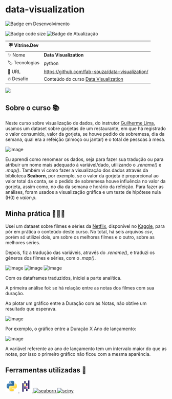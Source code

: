 # data-visualization

![Badge em Desenvolvimento](http://img.shields.io/static/v1?label=STATUS&message=EM%20DESENVOLVIMENTO&color=GREEN&style=for-the-badge)

![Badge code size](https://img.shields.io/github/languages/code-size/fab-souza/data-visualization)
![Badge de Atualização](https://img.shields.io/github/last-commit/fab-souza/data-visualization)

| :placard: Vitrine.Dev |    |
| -------------  | --- |
| :sparkles: Nome        | **Data Visualization**
| :label: Tecnologias | python
| :rocket: URL         | https://github.com/fab-souza/data-visualization/
| :fire: Desafio     | Conteúdo do curso [Data Visualization](https://www.alura.com.br/curso-online-data-visualization-com-seaborn)

![](https://user-images.githubusercontent.com/67301805/208895033-f126dcaa-a3d7-42f8-a40a-123db215c218.jpg#vitrinedev)


## Sobre o curso 📚

Neste curso sobre visualização de dados, do instrutor [Guilherme Lima](https://www.linkedin.com/in/guilherme-lima-458925178/), usamos um dataset sobre gorjetas de um restaurante, em que há registrado o valor consumido, valor da gorjeta, se houve pedido de sobremesa, dia da semana, qual era a refeição (almoço ou jantar) e o total de pessoas à mesa.

![image](https://user-images.githubusercontent.com/67301805/208898203-b89b3c6a-e4ba-407c-bcec-b423b3632013.png)

Eu aprendi como renomear os dados, seja para fazer sua tradução ou para atribuir um nome mais adequado à variável/dado, utilizando o *.rename()* e *.map()*. Também vi como fazer a visualização dos dados através da biblioteca **Seaborn**, por exemplo, se o valor da gorjeta é proporcional ao valor total da conta, se o pedido de sobremesa houve influência no valor da gorjeta, assim como, no dia da semana e horário da refeição. Para fazer as análises, foram usados a visualização gráfica e um teste de hipótese nula (H0) e *valor-p*.

## Minha prática 👩🏻‍💻

Usei um dataset sobre filmes e séries da [Netflix](https://www.kaggle.com/datasets/thedevastator/the-ultimate-netflix-tv-shows-and-movies-dataset), disponível no [Kaggle](https://www.kaggle.com/), para pôr em prática o conteúdo deste curso. No total, há seis arquivos *csv*, porém só utilizei dois, um sobre os melhores filmes e o outro, sobre as melhores séries.

Depois, fiz a tradução das variáveis, através do *.rename()*, e traduzi os gêneros dos filmes e séries, com o *.map()*.

![image](https://user-images.githubusercontent.com/67301805/209211030-6eb2b87c-cc35-47f6-aa6b-bd45946b7987.png)
![image](https://user-images.githubusercontent.com/67301805/209211323-ad6b2887-1385-4997-8d91-069f6efa5b52.png)
![image](https://user-images.githubusercontent.com/67301805/209211091-91e7c787-db72-4ac1-ab20-e282b5004f14.png)

Com os dataframes traduzidos, iniciei a parte analítica.

A primeira análise foi: se há relação entre as notas dos filmes com sua duração. 

Ao plotar um gráfico entre a Duração com as Notas, não obtive um resultado que esperava.

![image](https://user-images.githubusercontent.com/67301805/210013922-88620236-8d0c-49df-80ec-47d8f3431a26.png)

Por exemplo, o gráfico entre a Duração X Ano de lançamento:

![image](https://user-images.githubusercontent.com/67301805/210014180-c61c9b41-2677-40f0-b568-58bbb7b1bc7a.png)

A variável referente ao ano de lançamento tem um intervalo maior do que as notas, por isso o primeiro gráfico não ficou com a mesma aparência.







## Ferramentas utilizadas 🧰
<p> <a href="https://www.python.org" target="_blank" rel="noreferrer"> <img src="https://raw.githubusercontent.com/devicons/devicon/master/icons/python/python-original.svg" alt="python" width="40" height="40"/> </a> 
    <a href="https://pandas.pydata.org/" target="_blank" rel="noreferrer"> <img src="https://raw.githubusercontent.com/devicons/devicon/2ae2a900d2f041da66e950e4d48052658d850630/icons/pandas/pandas-original.svg" alt="pandas" width="40" height="40"/> </a>
    <a href="https://seaborn.pydata.org/" target="_blank" rel="noreferrer"> <img src="https://seaborn.pydata.org/_images/logo-mark-lightbg.svg" alt="seaborn" width="40" height="40"/> </a>
    <a href="https://scipy.org/" target="_blank" rel="noreferrer"> <img src="https://scipy.org/images/logo.svg" alt="scipy" width="40" height="40"/> </a>
    </p>

